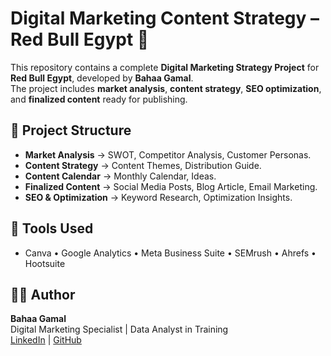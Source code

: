 # Digital Marketing Content Strategy – Red Bull Egypt 🪽

This repository contains a complete **Digital Marketing Strategy Project** for **Red Bull Egypt**, developed by **Bahaa Gamal**.  
The project includes **market analysis**, **content strategy**, **SEO optimization**, and **finalized content** ready for publishing.

## 📌 Project Structure
- **Market Analysis** → SWOT, Competitor Analysis, Customer Personas.
- **Content Strategy** → Content Themes, Distribution Guide.
- **Content Calendar** → Monthly Calendar, Ideas.
- **Finalized Content** → Social Media Posts, Blog Article, Email Marketing.
- **SEO & Optimization** → Keyword Research, Optimization Insights.

## 🎯 Tools Used
- Canva • Google Analytics • Meta Business Suite • SEMrush • Ahrefs • Hootsuite

## 👨‍💻 Author
**Bahaa Gamal**  
Digital Marketing Specialist | Data Analyst in Training  
[LinkedIn](https://www.linkedin.com/in/bahaagamal12) | [GitHub](https://github.com/Bahaagamal12)
